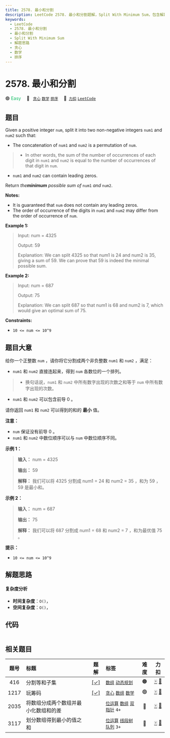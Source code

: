 ```yaml
---
title: 2578. 最小和分割
description: LeetCode 2578. 最小和分割题解，Split With Minimum Sum，包含解题思路、复杂度分析以及完整的 JavaScript 代码实现。
keywords:
  - LeetCode
  - 2578. 最小和分割
  - 最小和分割
  - Split With Minimum Sum
  - 解题思路
  - 贪心
  - 数学
  - 排序
---
```


# 2578. 最小和分割

🟢 <font color=#15bd66>Easy</font>&emsp; 🔖&ensp; [`贪心`](/tag/greedy.md) [`数学`](/tag/math.md) [`排序`](/tag/sorting.md)&emsp; 🔗&ensp;[`力扣`](https://leetcode.cn/problems/split-with-minimum-sum) [`LeetCode`](https://leetcode.com/problems/split-with-minimum-sum)

## 题目

Given a positive integer `num`, split it into two non-negative integers `num1`
and `num2` such that:

  * The concatenation of `num1` and `num2` is a permutation of `num`. 
> 
> * In other words, the sum of the number of occurrences of each digit in `num1` and `num2` is equal to the number of occurrences of that digit in `num`.
  * `num1` and `num2` can contain leading zeros.

Return _the**minimum** possible sum of_ `num1` _and_ `num2`.

**Notes:**

  * It is guaranteed that `num` does not contain any leading zeros.
  * The order of occurrence of the digits in `num1` and `num2` may differ from the order of occurrence of `num`.



**Example 1:**

> Input: num = 4325
> 
> Output: 59
> 
> Explanation: We can split 4325 so that num1 is 24 and num2 is 35, giving a sum of 59. We can prove that 59 is indeed the minimal possible sum.

**Example 2:**

> Input: num = 687
> 
> Output: 75
> 
> Explanation: We can split 687 so that num1 is 68 and num2 is 7, which would give an optimal sum of 75.

**Constraints:**

  * `10 <= num <= 10^9`


## 题目大意

给你一个正整数 `num` ，请你将它分割成两个非负整数 `num1` 和 `num2` ，满足：

  * `num1` 和 `num2` 直接连起来，得到 `num` 各数位的一个排列。 
> 
> * 换句话说，`num1` 和 `num2` 中所有数字出现的次数之和等于 `num` 中所有数字出现的次数。
  * `num1` 和 `num2` 可以包含前导 0 。

请你返回 `num1` 和 `num2` 可以得到的和的 **最小** 值。

**注意：**

  * `num` 保证没有前导 0 。
  * `num1` 和 `num2` 中数位顺序可以与 `num` 中数位顺序不同。



**示例 1：**

> 
> 
> 
> 
> 
> **输入：** num = 4325
> 
> **输出：** 59
> 
> **解释：** 我们可以将 4325 分割成 num1 = 24 和 num2 = 35 ，和为 59 ，59 是最小和。
> 
> 

**示例 2：**

> 
> 
> 
> 
> 
> **输入：** num = 687
> 
> **输出：** 75
> 
> **解释：** 我们可以将 687 分割成 num1 = 68 和 num2 = 7 ，和为最优值 75 。
> 
> 



**提示：**

  * `10 <= num <= 10^9`


## 解题思路

#### 复杂度分析

- **时间复杂度**：`O()`，
- **空间复杂度**：`O()`，

## 代码

```javascript

```

## 相关题目

<!-- prettier-ignore -->
| 题号 | 标题 | 题解 | 标签 | 难度 | 力扣 |
| :------: | :------ | :------: | :------ | :------: | :------: |
| 416 | 分割等和子集 | [[✓]](/problem/0416.md) |  [`数组`](/tag/array.md) [`动态规划`](/tag/dynamic-programming.md) | 🟠 | [🀄️](https://leetcode.cn/problems/partition-equal-subset-sum) [🔗](https://leetcode.com/problems/partition-equal-subset-sum) |
| 1217 | 玩筹码 | [[✓]](/problem/1217.md) |  [`贪心`](/tag/greedy.md) [`数组`](/tag/array.md) [`数学`](/tag/math.md) | 🟢 | [🀄️](https://leetcode.cn/problems/minimum-cost-to-move-chips-to-the-same-position) [🔗](https://leetcode.com/problems/minimum-cost-to-move-chips-to-the-same-position) |
| 2035 | 将数组分成两个数组并最小化数组和的差 |  |  [`位运算`](/tag/bit-manipulation.md) [`数组`](/tag/array.md) [`双指针`](/tag/two-pointers.md) `4+` | 🔴 | [🀄️](https://leetcode.cn/problems/partition-array-into-two-arrays-to-minimize-sum-difference) [🔗](https://leetcode.com/problems/partition-array-into-two-arrays-to-minimize-sum-difference) |
| 3117 | 划分数组得到最小的值之和 |  |  [`位运算`](/tag/bit-manipulation.md) [`线段树`](/tag/segment-tree.md) [`队列`](/tag/queue.md) `3+` | 🔴 | [🀄️](https://leetcode.cn/problems/minimum-sum-of-values-by-dividing-array) [🔗](https://leetcode.com/problems/minimum-sum-of-values-by-dividing-array) |